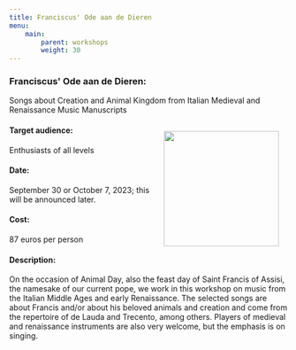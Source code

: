 ```yaml
---
title: Franciscus' Ode aan de Dieren
menu:
    main:
        parent: workshops
        weight: 30
---
```

### Franciscus' Ode aan de Dieren: 
Songs about Creation and Animal Kingdom from Italian Medieval and Renaissance Music Manuscripts

<img src="../images/Altissimu.png" style="width: 13rem; float: right; margin:1rem">

#### Target audience:
Enthusiasts of all levels
#### Date:
September 30 or October 7, 2023; this will be announced later.
#### Cost:
87 euros per person
#### Description:
On the occasion of Animal Day, also the feast day of Saint Francis of Assisi, the namesake of our current pope, we work in this workshop on music from the Italian Middle Ages and early Renaissance. The selected songs are about Francis and/or about his beloved animals and creation and come from the repertoire of de Lauda and Trecento, among others. Players of medieval and renaissance instruments are also very welcome, but the emphasis is on singing.